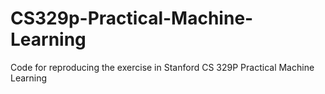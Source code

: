 # CS329p-Practical-Machine-Learning
Code for reproducing the exercise in Stanford CS 329P Practical Machine Learning 
